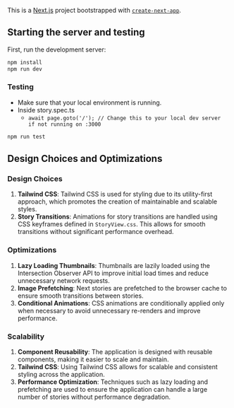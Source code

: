 This is a [Next.js](https://nextjs.org/) project bootstrapped with [`create-next-app`](https://github.com/vercel/next.js/tree/canary/packages/create-next-app).

## Starting the server and testing

First, run the development server:

```bash
npm install
npm run dev
```

### Testing
- Make sure that your local environment is running. 
- Inside story.spec.ts
  - `await page.goto('/'); // Change this to your local dev server if not running on :3000`
```bash
npm run test
```

## Design Choices and Optimizations

### Design Choices

1. **Tailwind CSS**: Tailwind CSS is used for styling due to its utility-first approach, which promotes the creation of maintainable and scalable styles.
2. **Story Transitions**: Animations for story transitions are handled using CSS keyframes defined in `StoryView.css`. This allows for smooth transitions without significant performance overhead.

### Optimizations

1. **Lazy Loading Thumbnails**: Thumbnails are lazily loaded using the Intersection Observer API to improve initial load times and reduce unnecessary network requests.
2. **Image Prefetching**: Next stories are prefetched to the browser cache to ensure smooth transitions between stories.
3. **Conditional Animations**: CSS animations are conditionally applied only when necessary to avoid unnecessary re-renders and improve performance.

### Scalability

1. **Component Reusability**: The application is designed with reusable components, making it easier to scale and maintain.
2. **Tailwind CSS**: Using Tailwind CSS allows for scalable and consistent styling across the application.
3. **Performance Optimization**: Techniques such as lazy loading and prefetching are used to ensure the application can handle a large number of stories without performance degradation.
